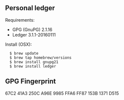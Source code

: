 Personal ledger
---

Requirements:
 - GPG (GnuPG) 2.1.16
 - Ledger 3.1.1-20160111

Install (OSX):
```shell
  $ brew update
  $ brew tap homebrew/versions
  $ brew install gnupg21
  $ brew install ledger
```

GPG Fingerprint
---
67C2 41A3 250C A96E 9985  FFA6 FF87 153B 1371 D515
